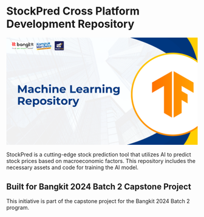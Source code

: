 # StockPred Cross Platform Development Repository

<img src="https://raw.githubusercontent.com/StockPredBangkit22024/asset/main/MachineLearning%20Cover.png" alt="Machine Learning Cover" width="800">

StockPred is a cutting-edge stock prediction tool that utilizes AI to predict stock prices based on macroeconomic factors. This repository includes the necessary assets and code for training the AI model.

## Built for Bangkit 2024 Batch 2 Capstone Project
This initiative is part of the capstone project for the Bangkit 2024 Batch 2 program.

